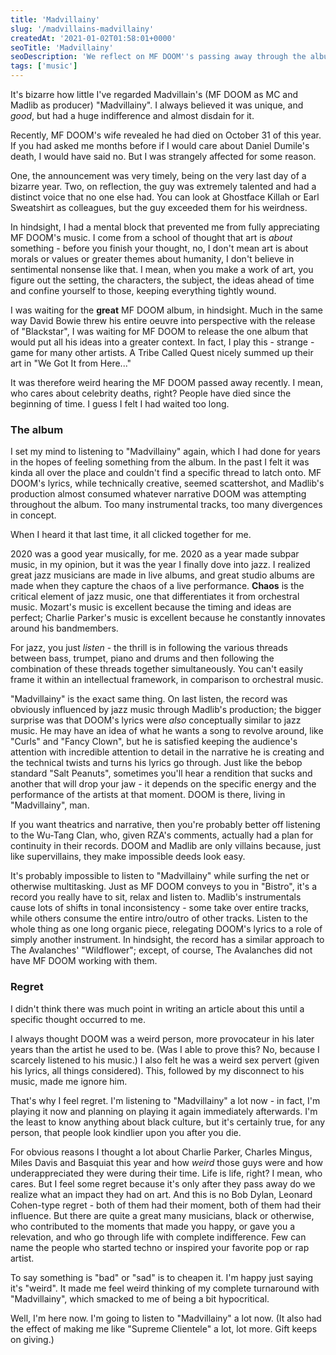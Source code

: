 ```yaml
---
title: 'Madvillainy'
slug: '/madvillains-madvillainy'
createdAt: '2021-01-02T01:58:01+0000'
seoTitle: 'Madvillainy'
seoDescription: 'We reflect on MF DOOM''s passing away through the album "Madvillainy".'
tags: ['music']
---
```


It's bizarre how little I've regarded Madvillain's (MF DOOM as MC and Madlib as producer) "Madvillainy". I always believed it was unique, and _good_, but had a huge indifference and almost disdain for it.

Recently, MF DOOM's wife revealed he had died on October 31 of this year. If you had asked me months before if I would care about Daniel Dumile's death, I would have said no. But I was strangely affected for some reason.

One, the announcement was very timely, being on the very last day of a bizarre year. Two, on reflection, the guy was extremely talented and had a distinct voice that no one else had. You can look at Ghostface Killah or Earl Sweatshirt as colleagues, but the guy exceeded them for his weirdness.

In hindsight, I had a mental block that prevented me from fully appreciating MF DOOM's music. I come from a school of thought that art is _about_ something - before you finish your thought, no, I don't mean art is about morals or values or greater themes about humanity, I don't believe in sentimental nonsense like that. I mean, when you make a work of art, you figure out the setting, the characters, the subject, the ideas ahead of time and confine yourself to those, keeping everything tightly wound.

I was waiting for the **great** MF DOOM album, in hindsight. Much in the same way David Bowie threw his entire oeuvre into perspective with the release of "Blackstar", I was waiting for MF DOOM to release the one album that would put all his ideas into a greater context. In fact, I play this - strange - game for many other artists. A Tribe Called Quest nicely summed up their art in "We Got It from Here..."

It was therefore weird hearing the MF DOOM passed away recently. I mean, who cares about celebrity deaths, right? People have died since the beginning of time. I guess I felt I had waited too long.

### The album

I set my mind to listening to "Madvillainy" again, which I had done for years in the hopes of feeling something from the album. In the past I felt it was kinda all over the place and couldn't find a specific thread to latch onto. MF DOOM's lyrics, while technically creative, seemed scattershot, and Madlib's production almost consumed whatever narrative DOOM was attempting throughout the album. Too many instrumental tracks, too many divergences in concept.

When I heard it that last time, it all clicked together for me.

2020 was a good year musically, for me. 2020 as a year made subpar music, in my opinion, but it was the year I finally dove into jazz. I realized great jazz musicians are made in live albums, and great studio albums are made when they capture the chaos of a live performance. **Chaos** is the critical element of jazz music, one that differentiates it from orchestral music. Mozart's music is excellent because the timing and ideas are perfect; Charlie Parker's music is excellent because he constantly innovates around his bandmembers.

For jazz, you just _listen_ - the thrill is in following the various threads between bass, trumpet, piano and drums and then following the combination of these threads together simultaneously. You can't easily frame it within an intellectual framework, in comparison to orchestral music.

"Madvillainy" is the exact same thing. On last listen, the record was obviously influenced by jazz music through Madlib's production; the bigger surprise was that DOOM's lyrics were _also_ conceptually similar to jazz music. He may have an idea of what he wants a song to revolve around, like "Curls" and "Fancy Clown", but he is satisfied keeping the audience's attention with incredible attention to detail in the narrative he is creating and the technical twists and turns his lyrics go through. Just like the bebop standard "Salt Peanuts", sometimes you'll hear a rendition that sucks and another that will drop your jaw - it depends on the specific energy and the performance of the artists at that moment. DOOM is there, living in "Madvillainy", man.

If you want theatrics and narrative, then you're probably better off listening to the Wu-Tang Clan, who, given RZA's comments, actually had a plan for continuity in their records. DOOM and Madlib are only villains because, just like supervillains, they make impossible deeds look easy.

It's probably impossible to listen to "Madvillainy" while surfing the net or otherwise multitasking. Just as MF DOOM conveys to you in "Bistro", it's a record you really have to sit, relax and listen to. Madlib's instrumentals cause lots of shifts in tonal inconsistency - some take over entire tracks, while others consume the entire intro/outro of other tracks. Listen to the whole thing as one long organic piece, relegating DOOM's lyrics to a role of simply another instrument. In hindsight, the record has a similar approach to The Avalanches' "Wildflower"; except, of course, The Avalanches did not have MF DOOM working with them.

### Regret

I didn't think there was much point in writing an article about this until a specific thought occurred to me.

I always thought DOOM was a weird person, more provocateur in his later years than the artist he used to be. (Was I able to prove this? No, because I scarcely listened to his music.) I also felt he was a weird sex pervert (given his lyrics, all things considered). This, followed by my disconnect to his music, made me ignore him.

That's why I feel regret. I'm listening to "Madvillainy" a lot now - in fact, I'm playing it now and planning on playing it again immediately afterwards. I'm the least to know anything about black culture, but it's certainly true, for any person, that people look kindlier upon you after you die.

For obvious reasons I thought a lot about Charlie Parker, Charles Mingus, Miles Davis and Basquiat this year and how _weird_ those guys were and how underappreciated they were during their time. Life is life, right? I mean, who cares. But I feel some regret because it's only after they pass away do we realize what an impact they had on art. And this is no Bob Dylan, Leonard Cohen-type regret - both of them had their moment, both of them had their influence. But there are quite a great many musicians, black or otherwise, who contributed to the moments that made you happy, or gave you a relevation, and who go through life with complete indifference. Few can name the people who started techno or inspired your favorite pop or rap artist.

To say something is "bad" or "sad" is to cheapen it. I'm happy just saying it's "weird". It made me feel weird thinking of my complete turnaround with "Madvillainy", which smacked to me of being a bit hypocritical.

Well, I'm here now. I'm going to listen to "Madvillainy" a lot now. (It also had the effect of making me like "Supreme Clientele" a lot, lot more. Gift keeps on giving.)
